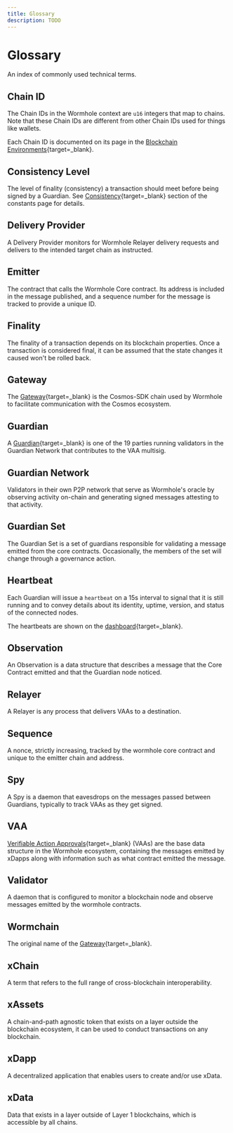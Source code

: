 ```yaml
---
title: Glossary
description: TODO
---
```


<!--
[link](#){target=\_blank}
![img description](/images/learn/introduction/introduction-1.webp)
`
!!! note
	note
-->

# Glossary

An index of commonly used technical terms.

## Chain ID
The Chain IDs in the Wormhole context are `u16` integers that map to chains. Note that these Chain IDs are different from other Chain IDs used for things like wallets.

Each Chain ID is documented on its page in the [Blockchain Environments](#){target=\_blank}. 
<!-- link to blockchain platforms page-->

## Consistency Level

The level of finality (consistency) a transaction should meet before being signed by a Guardian. See [Consistency](#){target=\_blank} section of the constants page for details. <!-- Consistency Levels page -->

## Delivery Provider

A Delivery Provider monitors for Wormhole Relayer delivery requests and delivers to the intended target chain as instructed.

## Emitter

The contract that calls the Wormhole Core contract. Its address is included in the message published, and a sequence number for the message is tracked to provide a unique ID.

## Finality

The finality of a transaction depends on its blockchain properties. Once a transaction is considered final, it can be assumed that the state changes it caused won't be rolled back.

## Gateway
The [Gateway](/learn/messaging/gateway/){target=\_blank} is the Cosmos-SDK chain used by Wormhole to facilitate communication with the Cosmos ecosystem.

## Guardian
A [Guardian](/learn/infrastructure/guardians/){target=\_blank} is one of the 19 parties running validators in the Guardian Network that contributes to the VAA multisig.

## Guardian Network
Validators in their own P2P network that serve as Wormhole's oracle by observing activity on-chain and generating signed messages attesting to that activity.

## Guardian Set
The Guardian Set is a set of guardians responsible for validating a message emitted from the core contracts. Occasionally, the members of the set will change through a governance action.

## Heartbeat
Each Guardian will issue a `heartbeat` on a 15s interval to signal that it is still running and to convey details about its identity, uptime, version, and status of the connected nodes.

The heartbeats are shown on the [dashboard](https://wormhole-foundation.github.io/wormhole-dashboard/#/?endpoint=Mainnet){target=\_blank}.

## Observation
An Observation is a data structure that describes a message that the Core Contract emitted and that the Guardian node noticed.

## Relayer
A Relayer is any process that delivers VAAs to a destination.

## Sequence
A nonce, strictly increasing, tracked by the wormhole core contract and unique to the emitter chain and address.

## Spy
A Spy is a daemon that eavesdrops on the messages passed between Guardians, typically to track VAAs as they get signed.

## VAA
[Verifiable Action Approvals](/learn/infrastructure/vaas/){target=\_blank} (VAAs) are the base data structure in the Wormhole ecosystem, containing the messages emitted by xDapps along with information such as what contract emitted the message.

## Validator
A daemon that is configured to monitor a blockchain node and observe messages emitted by the wormhole contracts.

## Wormchain
The original name of the [Gateway](/learn/glossary/#gateway){target=\_blank}.

## xChain
A term that refers to the full range of cross-blockchain interoperability.

## xAssets
A chain-and-path agnostic token that exists on a layer outside the blockchain ecosystem, it can be used to conduct transactions on any blockchain.

## xDapp
A decentralized application that enables users to create and/or use xData.

## xData
Data that exists in a layer outside of Layer 1 blockchains, which is accessible by all chains.


